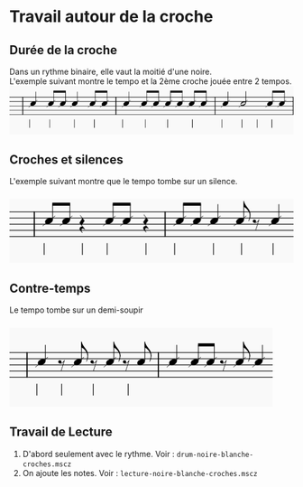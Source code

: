 # Travail autour de la croche

## Durée de la croche
Dans un rythme binaire, elle vaut la moitié d'une noire.   
L'exemple suivant montre le tempo et la 2ème croche  jouée entre 2 tempos.  
![](./data/tempo-croche.PNG)
###
## Croches et silences 
L'exemple suivant montre que le tempo tombe sur un silence.
###
![](./data/tempo-croche2.PNG)
## Contre-temps
Le tempo tombe sur un demi-soupir
###
![](./data/tempo-croche3.PNG)
## Travail de Lecture
1.  D'abord seulement avec le rythme. Voir : `drum-noire-blanche-croches.mscz`
2. On ajoute les notes. Voir  : `lecture-noire-blanche-croches.mscz`  
 
